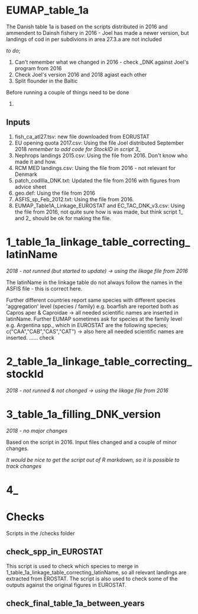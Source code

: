 # EUMAP_table_1a

The Danish table 1a is based on the scripts distributed in 2016 and ammendent to Dainsh fishery in 2016 - Joel has made a newer version, but landings of cod in per subdivions in area 27.3.a are not included

*to do*; 

1.    Can't remember what we changed in 2016 - check _DNK against Joel's program from 2016
2.    Check Joel's version 2016 and 2018 agiast each other
3.    Split flounder in the Baltic

Before running a couple of things need to be done

1.    

## Inputs

1.    fish_ca_atl27.tsv: new file downloaded from EORUSTAT
2.    EU opening quota 2017.csv: Using the file Joel distributed September 2018 *remember to add code for StockID in script 3_*
3.    Nephrops landings 2015.csv: Using the file from 2016. Don't know who made it and how.
4.    RCM MED landings.csv: Using the file from 2016 - not relevant for Denmark
5.    patch_codIIIa_DNK.txt: Updated the file from 2016 with figures from advice sheet
6.    geo.def: Using the file from 2016
7.    ASFIS_sp_Feb_2012.txt: Using the file from 2016. 
8.    EUMAP_Table1A_Linkage_EUROSTAT and EC_TAC_DNK_v3.csv: Using the file from 2016, not quite sure how is was made, but think script 1_ and 2_ should be ok for making the file.



# 1_table_1a_linkage_table_correcting_latinName

*2018 - not runned (but started to update) -> using the likage file from 2016*

The latinName in the linkage table do not always follow the names in the ASFIS file - this is correct here.

Further different countries report same species with different species 'aggregation' level (species / family) e.g. boarfish are reported both as Capros aper & Caproidae -> all needed scientific names are inserted in latinName. Further EUMAP sometimes ask for species at the family level e.g. Argentina spp., which in EUROSTAT are the following species; c("CAA","CAB","CAS","CAT") -> also here all needed scientific names are inserted. ...... check 


# 2_table_1a_linkage_table_correcting_stockId

*2018 - not runned & not changed -> using the likage file from 2016*

# 3_table_1a_filling_DNK_version

*2018 - no major changes*

Based on the script in 2016. Input files changed and a couple of minor changes.

*It would be nice to get the script out of R markdown, so it is possible to track changes*

# 4_


# Checks

Scripts in the /checks folder 

## check_spp_in_EUROSTAT

This script is used to check which species to merge in 1_table_1a_linkage_table_correcting_latinName, so all relevant landings are extracted from EROSTAT. 
The script is also used to check some of the outputs against the original figures in EUROSTAT.

## check_final_table_1a_between_years
